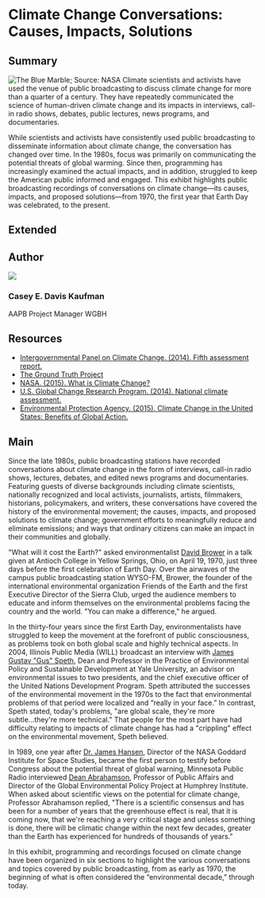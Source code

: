 # Climate Change Conversations: Causes, Impacts, Solutions

## Summary

![The Blue Marble; Source: NASA](https://s3.amazonaws.com/americanarchive.org/exhibits/ClimateChange_SignatureImage.jpg "The Blue Marble; Source: NASA")
Climate scientists and activists have used the venue of public broadcasting to
discuss climate change for more than a quarter of a century. They have
repeatedly communicated the science of human-driven climate change and its
impacts in interviews, call-in radio shows, debates, public lectures, news
programs, and documentaries.

While scientists and activists have consistently used public broadcasting to
disseminate information about climate change, the conversation has changed
over time. In the 1980s, focus was primarily on communicating the potential
threats of global warming. Since then, programming has increasingly examined
the actual impacts, and in addition, struggled to keep the American public
informed and engaged. This exhibit highlights public broadcasting recordings
of conversations on climate change—its causes, impacts, and proposed
solutions—from 1970, the first year that Earth Day was celebrated, to the
present.

## Extended

## Author

<img class="img-circle pull-left" src="https://s3.amazonaws.com/americanarchive.org/staff/Staff_Davis.jpg"/>

### Casey E. Davis Kaufman
AAPB Project Manager
WGBH

## Resources

- [Intergovernmental Panel on Climate Change. (2014). Fifth assessment report.](http://www.ipcc.ch/publications_and_data/publications_and_data_reports.shtml)
- [The Ground Truth Project](http://thegroundtruthproject.org/)
- [NASA. (2015). What is Climate Change?](http://www.nasa.gov/audience/forstudents/k-4/stories/nasa-knows/what-is-climate-change-k4.html)
- [U.S. Global Change Research Program. (2014). National climate assessment.](http://nca2014.globalchange.gov/downloads)
- [Environmental Protection Agency. (2015). Climate Change in the United States: Benefits of Global Action.](http://www2.epa.gov/sites/production/files/2015-06/documents/frontmatter.pdf)

## Main

Since the late 1980s, public broadcasting stations have recorded conversations about climate change in the form of interviews, call-in radio shows, lectures, debates, and edited news programs and documentaries. Featuring guests of diverse backgrounds including climate scientists, nationally recognized and local activists, journalists, artists, filmmakers, historians, policymakers, and writers, these conversations have covered the history of the environmental movement; the causes, impacts, and proposed solutions to climate change; government efforts to meaningfully reduce and eliminate emissions; and ways that ordinary citizens can make an impact in their communities and globally. 

"What will it cost the Earth?" asked environmentalist [David Brower](/catalog/cpb-aacip_27-9673ng8v) in a talk given at Antioch College in Yellow Springs, Ohio, on April 19, 1970, just three days before the first celebration of Earth Day. Over the airwaves of the campus public broadcasting station WYSO-FM, Brower, the founder of the international environmental organization Friends of the Earth and the first Executive Director of the Sierra Club, urged the audience members to educate and inform themselves on the environmental problems facing the country and the world. "You can make a difference," he argued.

In the thirty-four years since the first Earth Day, environmentalists have struggled to keep the movement at the forefront of public consciousness, as problems took on both global scale and highly technical aspects. In 2004, Illinois Public Media (WILL) broadcast an interview with [James Gustav "Gus" Speth](/catalog/cpb-aacip_16-4j09w0978j), Dean and Professor in the Practice of Environmental Policy and Sustainable Development at Yale University, an advisor on environmental issues to two presidents, and the chief executive officer of the United Nations Development Program. Speth attributed the successes of the environmental movement in the 1970s to the fact that environmental problems of that period were localized and “really in your face.” In contrast, Speth stated, today's problems, "are global scale, they're more subtle...they're more technical." That people for the most part have had difficulty relating to impacts of climate change has had a "crippling" effect on the environmental movement, Speth believed.

In 1989, one year after [Dr. James Hansen](/catalog/cpb-aacip_15-rj48p5vm8b), Director of the NASA Goddard Institute for Space Studies, became the first person to testify before Congress about the potential threat of global warning, Minnesota Public Radio interviewed [Dean Abrahamson](/catalog/cpb-aacip_43-4947ds3w), Professor of Public Affairs and Director of the Global Environmental Policy Project at Humphrey Institute. When asked about scientific views on the potential for climate change, Professor Abrahamson replied, "There is a scientific consensus and has been for a number of years that the greenhouse effect is real, that it is coming now, that we're reaching a very critical stage and unless something is done, there will be climatic change within the next few decades, greater than the Earth has experienced for hundreds of thousands of years."

In this exhibit, programming and recordings focused on climate change have been organized in six sections to highlight the various conversations and topics covered by public broadcasting, from as early as 1970, the beginning of what is often considered the “environmental decade,” through today. 
